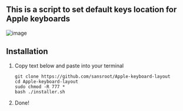 ## This is a script to set default keys location for Apple keyboards

![image](https://github.com/user-attachments/assets/12e3a56c-2557-478c-8b8b-757108421ed7)



## Installation

1. Copy text below and paste into your terminal
   
   ```
   git clone https://github.com/sansroot/Apple-keyboard-layout
   cd Apple-keyboard-layout
   sudo chmod -R 777 *
   bash ./installer.sh
   ```
2. Done!

